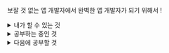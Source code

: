 보잘 것 없는 앱 개발자에서 완벽한 앱 개발자가 되기 위해서 !
<details>
<summary>
내가 할 수 있는 것
</summary>
<div align="left">
  <img src="https://img.shields.io/badge/Android-3DDC84?style=flat&logo=Android&logoColor=white" />
	<img src="https://img.shields.io/badge/Java-FF9E0F?style=flat&logo=Java&logoColor=white" />
  <img src="https://img.shields.io/badge/spring-6DB33F?style=flat&logo=spring&logoColor=white" />
	<img src="https://img.shields.io/badge/oracle-F80000?style=flat&logo=oracle&logoColor=white" />
</div>
</details>

<details>
<summary>
공부하는 중인 것
</summary>
<div align="left">
  <img src="https://img.shields.io/badge/Android-3DDC84?style=flat&logo=Android&logoColor=white" />
  <img src="https://img.shields.io/badge/kotlin-7F52FF?style=flat&logo=Kotlin&logoColor=white" />
  <img alt="spring boot" src="https://img.shields.io/badge/Spring_Boot-black">
</div>
</details>

<details>
<summary>
다음에 공부할 것
</summary>
<div align="left">
  <img src="https://img.shields.io/badge/flutter-02569B?style=flat&logo=flutter&logoColor=white" />
</div>
</details>

